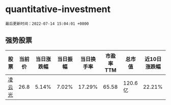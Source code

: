 # quantitative-investment

`最后更新时间：2022-07-14 15:04:01 +0800`

## 强势股票

|股票|当前价|当日涨跌幅|当日振幅|当日换手率|市盈率TTM|总市值|近10日涨跌幅|
|----|----|----|----|----|----|----|----|
|[凌云光](https://xueqiu.com/S/SH688400)|26.8|5.14%|7.02%|17.29%|65.58|120.6亿|22.21%|
